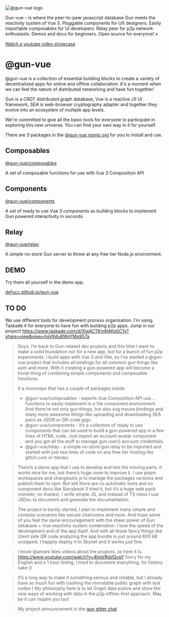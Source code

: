 ![@gun-vue logo](https://raw.githubusercontent.com/davay42/gun-vue/master/demo/public/gun-vue-logo.svg)

Gun-vue – is where the peer-to-peer javascript database Gun meets the reactivity system of Vue 3. Pluggable components for UX designers. Easily importable composables for UI developers. Relay peer for p2p network enthusiasts. Demos and docs for beginners. Open source for everyone! ✊

[Watch a youtube video showcase](https://www.youtube.com/watch?v=4hpVRgVQvsY)

# @gun-vue

@gun-vue is a collection of essential building blocks to create a variety of decentralized apps for online and offline collaboration. It's a moment when we can feel the nature of distributed networking and have fun together!

Gun is a CRDT distributed graph database, Vue is a reactive JS UI framework, SEA is web-browser cryptography adapter and together they evolve into an ecosystem of multiple app levels.

We're committed to give all the basic tools for everyone to participate in exploring this new universe. You can find your own way in it for yourself.

There are 3 packages in the [@gun-vue npmjs org](https://www.npmjs.com/org/gun-vue) for you to install and use.

## Composables

[@gun-vue/composables](https://github.com/DeFUCC/gun-vue/tree/master/composables)

A set of composable functions for use with Vue 3 Composition API

## Components

[@gun-vue/components](https://github.com/DeFUCC/gun-vue/tree/master/components)

A set of ready to use Vue 3 components as building blocks to implement Gun powered interactivity in seconds

## Relay

[@gun-vue/relay](https://github.com/DeFUCC/gun-vue/tree/master/relay)

A simple no-store Gun server to throw at any free tier Node.js environment.

## DEMO

Try them all yourself in the demo app.

[defucc.github.io/gun-vue](https://defucc.github.io/gun-vue)

## TO DO

We use different tools for development process organisation. I'm using Taskade it for everyone to have fun with building p2p apps. Jump in our project! https://www.taskade.com/d/XtaACTKmN4KqSC1v?share=view&view=hsVKduBWoYMa9S7a

> Guys, I’m back to Gun-related dev projects and this time I want to make a solid foundation not for a new app, but for a bunch of fun p2p experiments. I build apps with Vue 3 and Vite, so I’ve started a @gun-vue project that includes all bindings for all common gun things like auth and more. With it creating a gun-powered app will become a trivial thing of combining simple components and composable functions.

> It a monorepo that has a couple of packages inside:

> - @gun-vue/composables - exports Vue Composition API use… functions to easily implement in a Vie component environment. And there’re not only gun things, but also svg mouse bindings and many more awesome things like uploading and downloading SEA pairs as JSON or QR-code jpgs.
> - @gun-vue/components - it’s a collection of ready to use components that can be used to build a gun-powered app in a few lines of HTML code. Just import an account-avatar component and you got all the stuff to manage gun.user() account credentials.
> - @gun-vue/relay - a simple no-store gun relay to be imported and started with just two lines of code on any free tier hosting like glitch.com or heroku

> There’s a demo app that I use to develop and test the moving parts. It works nice for me, but there’s huge room to improve it. I use pnpm workspaces and changesets js to manage the packages versions and publish them to npm. But still there are no automatic tests and no component docs like Storybook (I tried it, but it’s a huge web pack monster, no thanks). I write simple JS, and instead of TS mess I use JSDoc to document and generate the documentation.

> The project is barely started, I plan to implement many simple and complex scenarios like secure chatrooms and more. And hope some of you feel the same encouragement with the sheer power of Gun database + Vue reactivity system combination. I love the speed of the development and of the app itself. And with all those fancy things like client side QR code analyzing the app bundle is just around 600 kB unzipped. I happily deploy it to Skynet and it works just fine.

> I know @amark likes videos about the projects, so here it is. https://www.youtube.com/watch?v=4hpVRgVQvsY Sorry for my English and a 1 hour timing, I tried to document everything, for history sake ))

> It’s a long way to make it something serious and reliable, but I already have so much fun with trashing the immutable public graph with test nodes ) My philosophy here is to let Graph data evolve and show the new ways of working with data in the p2p offline-first approach. May be it can inspire you too!

> My project announcement in the [gun gitter chat](https://gitter.im/amark/gun)
